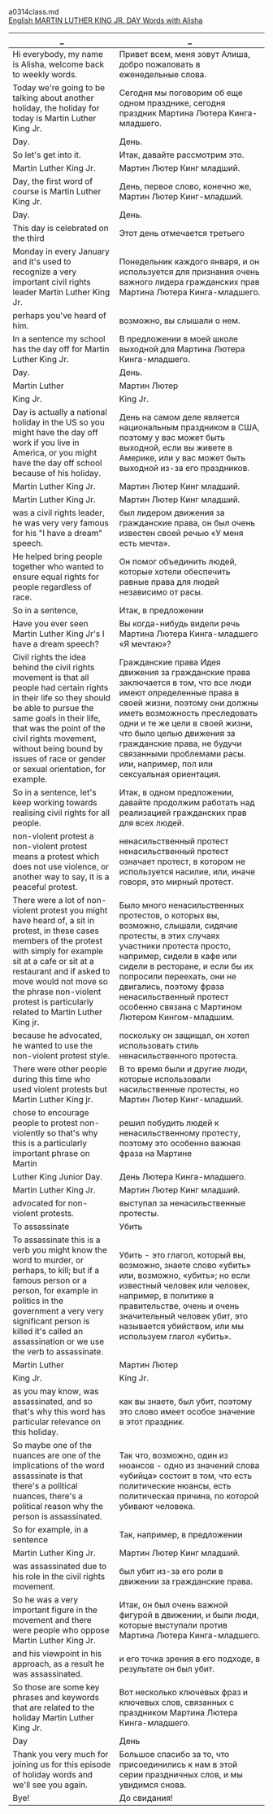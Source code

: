 a0314class.md  
[English MARTIN LUTHER KING JR. DAY Words with Alisha
](https://www.youtube.com/watch?v=8AI6gGjw1O4)  




_|_
--|--
Hi everybody, my name is Alisha, welcome back to weekly words.|Привет всем, меня зовут Алиша, добро пожаловать в еженедельные слова.
Today we're going to be talking about another holiday, the holiday for today is Martin Luther King Jr.|Сегодня мы поговорим об еще одном празднике, сегодня праздник Мартина Лютера Кинга-младшего.
Day.|День.
So let's get into it.|Итак, давайте рассмотрим это.
Martin Luther King Jr.|Мартин Лютер Кинг младший.
Day, the first word of course is Martin Luther King Jr.|День, первое слово, конечно же, Мартин Лютер Кинг-младший.
Day.|День.
This day is celebrated on the third|Этот день отмечается третьего
Monday in every January and it's used to recognize a very important civil rights leader Martin Luther King Jr.|Понедельник каждого января, и он используется для признания очень важного лидера гражданских прав Мартина Лютера Кинга-младшего.
perhaps you've heard of him.|возможно, вы слышали о нем.
In a sentence my school has the day off for Martin Luther King Jr.|В предложении в моей школе выходной для Мартина Лютера Кинга-младшего.
Day.|День.
Martin Luther|Мартин Лютер
King Jr.|King Jr.
Day is actually a national holiday in the US so you might have the day off work if you live in America, or you might have the day off school because of his holiday.|День на самом деле является национальным праздником в США, поэтому у вас может быть выходной, если вы живете в Америке, или у вас может быть выходной из-за его праздников.
Martin Luther King Jr.|Мартин Лютер Кинг младший.
Martin Luther King Jr.|Мартин Лютер Кинг младший.
was a civil rights leader, he was very very famous for his "I have a dream" speech.|был лидером движения за гражданские права, он был очень известен своей речью «У меня есть мечта».
He helped bring people together who wanted to ensure equal rights for people regardless of race.|Он помог объединить людей, которые хотели обеспечить равные права для людей независимо от расы.
So in a sentence,|Итак, в предложении
Have you ever seen Martin Luther King Jr's I have a dream speech?|Вы когда-нибудь видели речь Мартина Лютера Кинга-младшего «Я мечтаю»?
Civil rights the idea behind the civil rights movement is that all people had certain rights in their life so they should be able to pursue the same goals in their life, that was the point of the civil rights movement, without being bound by issues of race or gender or sexual orientation, for example.|Гражданские права Идея движения за гражданские права заключается в том, что все люди имеют определенные права в своей жизни, поэтому они должны иметь возможность преследовать одни и те же цели в своей жизни, что было целью движения за гражданские права, не будучи связанными проблемами расы. или, например, пол или сексуальная ориентация.
So in a sentence, let's keep working towards realising civil rights for all people.|Итак, в одном предложении, давайте продолжим работать над реализацией гражданских прав для всех людей.
non-violent protest a non-violent protest means a protest which does not use violence, or another way to say, it is a peaceful protest.|ненасильственный протест ненасильственный протест означает протест, в котором не используется насилие, или, иначе говоря, это мирный протест.
There were a lot of non-violent protest you might have heard of, a sit in protest, in these cases members of the protest with simply for example sit at a cafe or sit at a restaurant and if asked to move would not move so the phrase non-violent protest is particularly related to Martin Luther King jr.|Было много ненасильственных протестов, о которых вы, возможно, слышали, сидячие протесты, в этих случаях участники протеста просто, например, сидели в кафе или сидели в ресторане, и если бы их попросили переехать, они не двигались, поэтому фраза ненасильственный протест особенно связана с Мартином Лютером Кингом-младшим.
because he advocated, he wanted to use the non-violent protest style.|поскольку он защищал, он хотел использовать стиль ненасильственного протеста.
There were other people during this time who used violent protests but Martin Luther King jr.|В то время были и другие люди, которые использовали насильственные протесты, но Мартин Лютер Кинг-младший.
chose to encourage people to protest non-violently so that's why this is a particularly important phrase on Martin|решил побудить людей к ненасильственному протесту, поэтому это особенно важная фраза на Мартине
Luther King Junior Day.|День Лютера Кинга-младшего.
Martin Luther King Jr.|Мартин Лютер Кинг младший.
advocated for non-violent protests.|выступал за ненасильственные протесты.
To assassinate|Убить
To assassinate this is a verb you might know the word to murder, or perhaps, to kill; but if a famous person or a person, for example in politics in the government a very very significant person is killed it's called an assassination or we use the verb to assassinate.|Убить - это глагол, который вы, возможно, знаете слово «убить» или, возможно, «убить»; но если известный человек или человек, например, в политике в правительстве, очень и очень значительный человек убит, это называется убийством, или мы используем глагол «убить».
Martin Luther|Мартин Лютер
King Jr.|King Jr.
as you may know, was assassinated, and so that's why this word has particular relevance on this holiday.|как вы знаете, был убит, поэтому это слово имеет особое значение в этот праздник.
So maybe one of the nuances are one of the implications of the word assassinate is that there's a political nuances, there's a political reason why the person is assassinated.|Так что, возможно, один из нюансов - одно из значений слова «убийца» состоит в том, что есть политические нюансы, есть политическая причина, по которой убивают человека.
So for example, in a sentence|Так, например, в предложении
Martin Luther King Jr.|Мартин Лютер Кинг младший.
was assassinated due to his role in the civil rights movement.|был убит из-за его роли в движении за гражданские права.
So he was a very important figure in the movement and there were people who oppose Martin Luther King Jr.|Итак, он был очень важной фигурой в движении, и были люди, которые выступали против Мартина Лютера Кинга-младшего.
and his viewpoint in his approach, as a result he was assassinated.|и его точка зрения в его подходе, в результате он был убит.
So those are some key phrases and keywords that are related to the holiday Martin Luther King Jr.|Вот несколько ключевых фраз и ключевых слов, связанных с праздником Мартина Лютера Кинга-младшего.
Day|День
Thank you very much for joining us for this episode of holiday words and we'll see you again.|Большое спасибо за то, что присоединились к нам в этой серии праздничных слов, и мы увидимся снова.
Bye!|До свидания!
